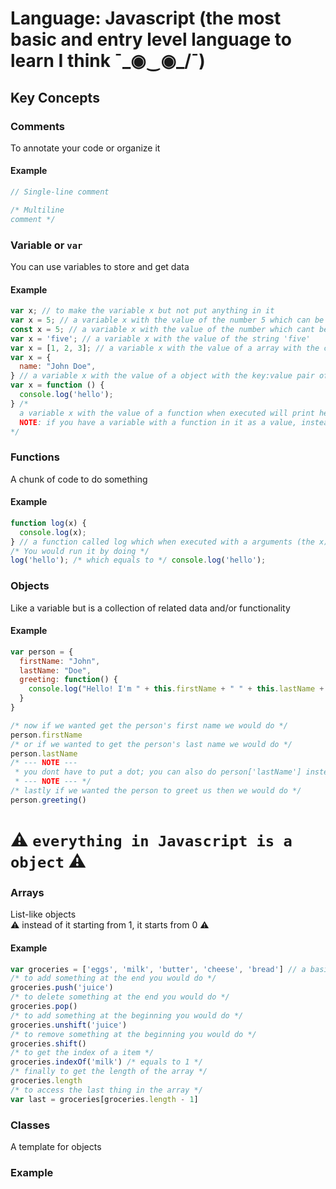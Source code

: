 # Language: Javascript (the most basic and entry level language to learn I think ¯\_◉‿◉_/¯)

## Key Concepts
### Comments
To annotate your code or organize it

#### Example
```javascript
// Single-line comment

/* Multiline
comment */
```

### Variable or `var`
You can use variables to store and get data

#### Example
```javascript
var x; // to make the variable x but not put anything in it  
var x = 5; // a variable x with the value of the number 5 which can be changed
const x = 5; // a variable x with the value of the number which cant be changed 
var x = 'five'; // a variable x with the value of the string 'five' 
var x = [1, 2, 3]; // a variable x with the value of a array with the contents of the numbers 1, 2, and 3 
var x = {
  name: "John Doe",
} // a variable x with the value of a object with the key:value pair of name to John Doe 
var x = function () {
  console.log('hello');
} /* 
  a variable x with the value of a function when executed will print hello to the console 
  NOTE: if you have a variable with a function in it as a value, instead of doing 'x', you would do 'x()'
*/
```
### Functions
A chunk of code to do something

#### Example
```javascript
function log(x) {
  console.log(x);
} // a function called log which when executed with a arguments (the x), it would execute console.log(x)
/* You would run it by doing */
log('hello'); /* which equals to */ console.log('hello');
```

### Objects
Like a variable but is a collection of related data and/or functionality

#### Example
```javascript
var person = {
  firstName: "John",
  lastName: "Doe",
  greeting: function() {
    console.log("Hello! I'm " + this.firstName + " " + this.lastName + ".")
  }
}

/* now if we wanted get the person's first name we would do */
person.firstName
/* or if we wanted to get the person's last name we would do */
person.lastName
/* --- NOTE --- 
 * you dont have to put a dot; you can also do person['lastName'] instead
 * --- NOTE --- */
/* lastly if we wanted the person to greet us then we would do */
person.greeting()
```
# :warning: `everything in Javascript is a object` :warning:

### Arrays
List-like objects <br>
:warning: instead of it starting from 1, it starts from 0 :warning:
#### Example
```javascript
var groceries = ['eggs', 'milk', 'butter', 'cheese', 'bread'] // a basic list with 5 items
/* to add something at the end you would do */
groceries.push('juice')
/* to delete something at the end you would do */
groceries.pop()
/* to add something at the beginning you would do */
groceries.unshift('juice')
/* to remove something at the beginning you would do */
groceries.shift()
/* to get the index of a item */
groceries.indexOf('milk') /* equals to 1 */
/* finally to get the length of the array */
groceries.length
/* to access the last thing in the array */
var last = groceries[groceries.length - 1]
```

### Classes
A template for objects

### Example
```javascript

```
